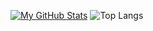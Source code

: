 [![My GitHub Stats](https://github-readme-stats.vercel.app/api/?username=zaydaanjahangir&count_private=true&theme=tokyonight&showicons=true)]()
![Top Langs](https://github-readme-stats.vercel.app/api/top-langs/?username=zaydaanjahangir&theme=tokyonight)

